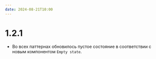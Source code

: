 ```yaml
---
date: 2024-08-21T10:00
---
```


# 1.2.1

- Во всех паттернах обновилось пустое состояние в соответствии с новым компонентом `Empty state`.